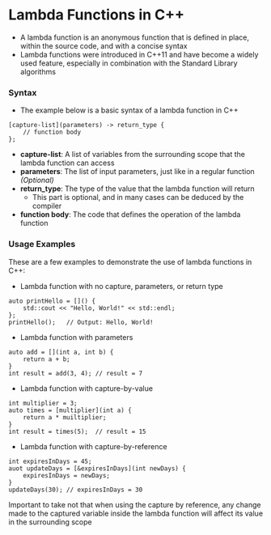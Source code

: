# Lambda Functions in C++
- A lambda function is an anonymous function that is defined in place, within the source code, and with a concise syntax
- Lambda functions were introduced in C++11 and have become a widely used feature, especially in combination with the Standard Library algorithms

### Syntax
- The example below is a basic syntax of a lambda function in C++    
```
[capture-list](parameters) -> return_type {
    // function body
};
```    
- **capture-list**: A list of variables from the surrounding scope that the lambda function can access
- **parameters**: The list of input parameters, just like in a regular function *(Optional)*
- **return_type**: The type of the value that the lambda function will return 
    - This part is optional, and in many cases can be deduced by the compiler
- **function body**: The code that defines the operation of the lambda function

### Usage Examples
These are a few examples to demonstrate the use of lambda functions in C++:
- Lambda function with no capture, parameters, or return type   
```
auto printHello = []() {
    std::cout << "Hello, World!" << std::endl;
};
printHello();   // Output: Hello, World!
```
- Lambda function with parameters
```
auto add = [](int a, int b) {
    return a + b;
}
int result = add(3, 4); // result = 7
```
- Lambda function with capture-by-value
```
int multiplier = 3;
auto times = [multiplier](int a) {
    return a * muiltiplier;
}
int result = times(5);  // result = 15
```
- Lambda function with capture-by-reference
```
int expiresInDays = 45;
auot updateDays = [&expiresInDays](int newDays) {
    expiresInDays = newDays;
}
updateDays(30); // expiresInDays = 30
```

Important to take not that when using the capture by reference, any change made to the captured variable inside the lambda function will affect its value in the surrounding scope
